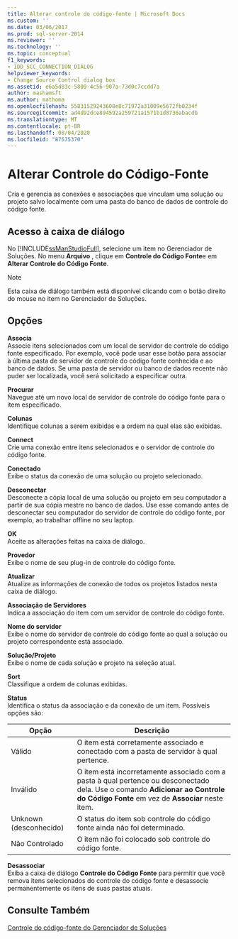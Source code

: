 ```yaml
---
title: Alterar controle do código-fonte | Microsoft Docs
ms.custom: ''
ms.date: 03/06/2017
ms.prod: sql-server-2014
ms.reviewer: ''
ms.technology: ''
ms.topic: conceptual
f1_keywords:
- IDD_SCC_CONNECTION_DIALOG
helpviewer_keywords:
- Change Source Control dialog box
ms.assetid: e6a5d83c-5809-4c56-907a-73d0c7ccdd7a
author: mashamsft
ms.author: mathoma
ms.openlocfilehash: 55831529243608e8c71972a31009e5672fb0234f
ms.sourcegitcommit: ad4d92dce894592a259721a1571b1d8736abacdb
ms.translationtype: MT
ms.contentlocale: pt-BR
ms.lasthandoff: 08/04/2020
ms.locfileid: "87575370"
---
```

# <a name="change-source-control"></a>Alterar Controle do Código-Fonte
  Cria e gerencia as conexões e associações que vinculam uma solução ou projeto salvo localmente com uma pasta do banco de dados de controle do código fonte.  
  
## <a name="dialog-box-access"></a>Acesso à caixa de diálogo  
 No [!INCLUDE[ssManStudioFull](../includes/ssmanstudiofull-md.md)], selecione um item no Gerenciador de Soluções. No menu **Arquivo** , clique em **Controle do Código Fonte**e em **Alterar Controle do Código Fonte**.  
  
> [!NOTE]  
>  Esta caixa de diálogo também está disponível clicando com o botão direito do mouse no item no Gerenciador de Soluções.  
  
## <a name="options"></a>Opções  
 **Associa**  
 Associe itens selecionados com um local de servidor de controle do código fonte especificado. Por exemplo, você pode usar esse botão para associar à última pasta de servidor de controle do código fonte conhecida e ao banco de dados. Se uma pasta de servidor ou banco de dados recente não puder ser localizada, você será solicitado a especificar outra.  
  
 **Procurar**  
 Navegue até um novo local de servidor de controle do código fonte para o item especificado.  
  
 **Colunas**  
 Identifique colunas a serem exibidas e a ordem na qual elas são exibidas.  
  
 **Connect**  
 Crie uma conexão entre itens selecionados e o servidor de controle do código fonte.  
  
 **Conectado**  
 Exibe o status da conexão de uma solução ou projeto selecionado.  
  
 **Desconectar**  
 Desconecte a cópia local de uma solução ou projeto em seu computador a partir de sua cópia mestre no banco de dados. Use esse comando antes de desconectar seu computador do servidor de controle do código fonte, por exemplo, ao trabalhar offline no seu laptop.  
  
 **OK**  
 Aceite as alterações feitas na caixa de diálogo.  
  
 **Provedor**  
 Exibe o nome de seu plug-in de controle do código fonte.  
  
 **Atualizar**  
 Atualize as informações de conexão de todos os projetos listados nesta caixa de diálogo.  
  
 **Associação de Servidores**  
 Indica a associação do item com um servidor de controle do código fonte.  
  
 **Nome do servidor**  
 Exibe o nome do servidor de controle do código fonte ao qual a solução ou projeto correspondente está associado.  
  
 **Solução/Projeto**  
 Exibe o nome de cada solução e projeto na seleção atual.  
  
 **Sort**  
 Classifique a ordem de colunas exibidas.  
  
 **Status**  
 Identifica o status da associação e da conexão de um item. Possíveis opções são:  
  
|**Opção**|**Descrição**|  
|----------------|---------------------|  
|Válido|O item está corretamente associado e conectado com a pasta de servidor à qual pertence.|  
|Inválido|O item está incorretamente associado com a pasta à qual pertence ou desconectado dela. Use o comando **Adicionar ao Controle do Código Fonte** em vez de **Associar** neste item.|  
|Unknown (desconhecido)|O status do item sob controle do código fonte ainda não foi determinado.|  
|Não Controlado|O item não foi colocado sob controle do código fonte.|  
  
 **Desassociar**  
 Exiba a caixa de diálogo **Controle do Código Fonte** para permitir que você remova itens selecionados do controle do código fonte e desassocie permanentemente os itens de suas pastas atuais.  
  
## <a name="see-also"></a>Consulte Também  
 [Controle do código-fonte do Gerenciador de Soluções](../../2014/database-engine/solution-explorer-source-control.md)  
  
  
